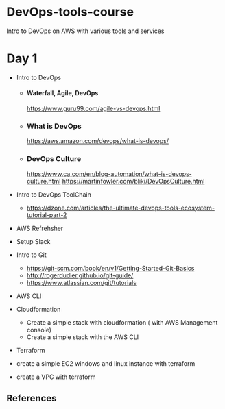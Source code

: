# DevOps-tools-course
Intro to DevOps on AWS with various tools and services



# Day 1 
- Intro to DevOps 
  - #### Waterfall, Agile, DevOps
    https://www.guru99.com/agile-vs-devops.html
    
  - ### What is DevOps
    https://aws.amazon.com/devops/what-is-devops/

  - ### DevOps Culture
    https://www.ca.com/en/blog-automation/what-is-devops-culture.html
    https://martinfowler.com/bliki/DevOpsCulture.html
- Intro to DevOps ToolChain
  - https://dzone.com/articles/the-ultimate-devops-tools-ecosystem-tutorial-part-2

- AWS Refrehsher 
  
- Setup Slack
- Intro to Git 
  - https://git-scm.com/book/en/v1/Getting-Started-Git-Basics
  - http://rogerdudler.github.io/git-guide/
  - https://www.atlassian.com/git/tutorials
  
- AWS CLI 

- Cloudformation
  - Create a simple stack with cloudformation ( with AWS Management console)
  - Create a simple stack with the AWS CLI 
  
- Terraform 
 - create a simple EC2 windows and linux instance with terraform 
 - create a VPC with terraform 
 





## References




